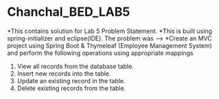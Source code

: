 # Chanchal_BED_LAB5
*This contains solution for Lab 5 Problem Statement.
*This is built using spring-initializer and eclipse(IDE).
The problem was --> 
*Create an MVC project using Spring Boot & Thymeleaf (Employee
Management System) and perform the following operations using appropriate mappings
1. View all records from the database table.
2. Insert new records into the table.
3. Update an existing record in the table.
4. Delete existing records from the table.
